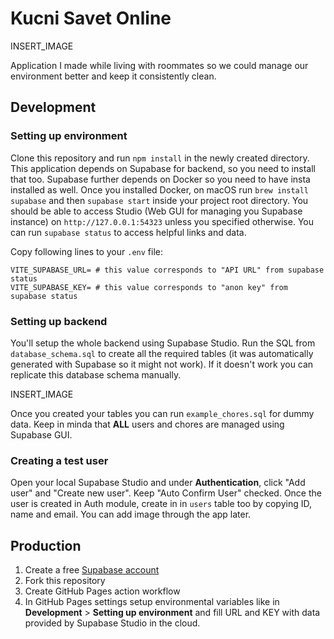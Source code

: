 # Kucni Savet Online

INSERT_IMAGE

Application I made while living with roommates so we could manage our environment better and keep it consistently clean.

## Development

### Setting up environment

Clone this repository and run `npm install` in the newly created directory. This application depends on Supabase for backend, so you need to install that too. Supabase further depends on Docker so you need to have insta installed as well. Once you installed Docker, on macOS run `brew install supabase` and then `supabase start` inside your project root directory. You should be able to access Studio (Web GUI for managing you Supabase instance) on `http://127.0.0.1:54323` unless you specified otherwise. You can run `supabase status` to access helpful links and data.

Copy following lines to your `.env` file:

```shell
VITE_SUPABASE_URL= # this value corresponds to "API URL" from supabase status
VITE_SUPABASE_KEY= # this value corresponds to "anon key" from supabase status
```

### Setting up backend

You'll setup the whole backend using Supabase Studio. Run the SQL from `database_schema.sql` to create all the required tables (it was automatically generated with Supabase so it might not work). If it doesn't work you can replicate this database schema manually.

INSERT_IMAGE

Once you created your tables you can run `example_chores.sql` for dummy data. Keep in minda that **ALL** users and chores are managed using Supabase GUI.

### Creating a test user

Open your local Supabase Studio and under **Authentication**, click "Add user" and "Create new user". Keep "Auto Confirm User" checked. Once the user is created in Auth module, create in in `users` table too by copying ID, name and email. You can add image through the app later.

## Production

1. Create a free [Supabase account](https://supabase.com)
2. Fork this repository
3. Create GitHub Pages action workflow
4. In GitHub Pages settings setup environmental variables like in **Development** > **Setting up environment** and fill URL and KEY with data provided by Supabase Studio in the cloud.

